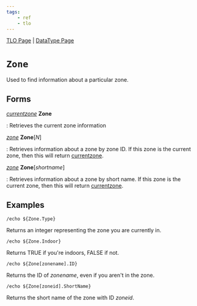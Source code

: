 ```yaml
---
tags:
    - ref
    - tlo
---
```

[TLO Page](../top-level-objects/tlo-list.md) | [DataType Page](../data-types/datatype-list.md)
# `Zone`

Used to find information about a particular zone.

## Forms

[_currentzone_][currentzone] **Zone**

:   Retrieves the current zone information

[_zone_][zone] **Zone**[_N_]

:   Retrieves information about a zone by zone ID. If this zone is the current zone, then
    this will return [currentzone].

[_zone_][zone] **Zone**[_shortname_]

:   Retrieves information about a zone by short name. If this zone is the current zone, then
    this will return [currentzone].

## Examples

```
/echo ${Zone.Type}
```

Returns an integer representing the zone you are currently in.

```
/echo ${Zone.Indoor}
```

Returns TRUE if you're indoors, FALSE if not.

```
/echo ${Zone[zonename].ID}
```

Returns the ID of _zonename_, even if you aren't in the zone.

```
/echo ${Zone[zoneid].ShortName}
```

Returns the short name of the zone with ID _zoneid_.


[zone]: ../data-types/datatype-zone.md
[currentzone]: ../data-types/datatype-currentzone.md
